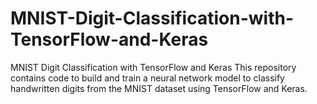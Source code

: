 # MNIST-Digit-Classification-with-TensorFlow-and-Keras
MNIST Digit Classification with TensorFlow and Keras This repository contains code to build and train a neural network model to classify handwritten digits from the MNIST dataset using TensorFlow and Keras.
